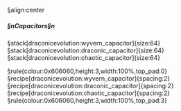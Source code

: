 §align:center
##### §nCapacitors§n

§stack[draconicevolution:wyvern_capacitor]{size:64}§stack[draconicevolution:draconic_capacitor]{size:64}§stack[draconicevolution:chaotic_capacitor]{size:64}

§rule{colour:0x606060,height:3,width:100%,top_pad:0}
§recipe[draconicevolution:wyvern_capacitor]{spacing:2}
§recipe[draconicevolution:draconic_capacitor]{spacing:2}
§recipe[draconicevolution:chaotic_capacitor]{spacing:2}
§rule{colour:0x606060,height:3,width:100%,top_pad:3}